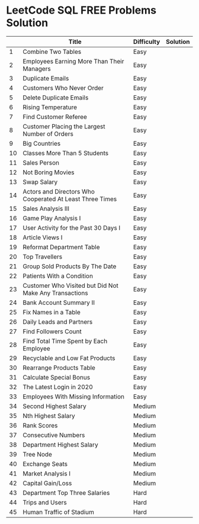 # LeetCode SQL FREE Problems Solution

|    | Title                                                      | Difficulty | Solution |
|----|------------------------------------------------------------|------------|----------|
| 1  | Combine Two Tables                                         | Easy       |          |
| 2  | Employees Earning More Than Their Managers                 | Easy       |          |
| 3  | Duplicate Emails                                           | Easy       |          |
| 4  | Customers Who Never Order                                  | Easy       |          |
| 5  | Delete Duplicate Emails                                    | Easy       |          |
| 6  | Rising Temperature                                         | Easy       |          |
| 7  | Find Customer Referee                                      | Easy       |          |
| 8  | Customer Placing the Largest Number of Orders              | Easy       |          |
| 9  | Big Countries                                              | Easy       |          |
| 10 | Classes More Than 5 Students                               | Easy       |          |
| 11 | Sales Person                                               | Easy       |          |
| 12 | Not Boring Movies                                          | Easy       |          |
| 13 | Swap Salary                                                | Easy       |          |
| 14 | Actors and Directors Who Cooperated At   Least Three Times | Easy       |          |
| 15 | Sales Analysis III                                         | Easy       |          |
| 16 | Game Play Analysis I                                       | Easy       |          |
| 17 | User Activity for the Past 30 Days I                       | Easy       |          |
| 18 | Article Views I                                            | Easy       |          |
| 19 | Reformat Department Table                                  | Easy       |          |
| 20 | Top Travellers                                             | Easy       |          |
| 21 | Group Sold Products By The Date                            | Easy       |          |
| 22 | Patients With a Condition                                  | Easy       |          |
| 23 | Customer Who Visited but Did Not Make Any   Transactions   | Easy       |          |
| 24 | Bank Account Summary II                                    | Easy       |          |
| 25 | Fix Names in a Table                                       | Easy       |          |
| 26 | Daily Leads and Partners                                   | Easy       |          |
| 27 | Find Followers Count                                       | Easy       |          |
| 28 | Find Total Time Spent by Each Employee                     | Easy       |          |
| 29 | Recyclable and Low Fat Products                            | Easy       |          |
| 30 | Rearrange Products Table                                   | Easy       |          |
| 31 | Calculate Special Bonus                                    | Easy       |          |
| 32 | The Latest Login in 2020                                   | Easy       |          |
| 33 | Employees With Missing Information                         | Easy       |          |
| 34 | Second Highest Salary                                      | Medium     |          |
| 35 | Nth Highest Salary                                         | Medium     |          |
| 36 | Rank Scores                                                | Medium     |          |
| 37 | Consecutive Numbers                                        | Medium     |          |
| 38 | Department Highest Salary                                  | Medium     |          |
| 39 | Tree Node                                                  | Medium     |          |
| 40 | Exchange Seats                                             | Medium     |          |
| 41 | Market Analysis I                                          | Medium     |          |
| 42 | Capital Gain/Loss                                          | Medium     |          |
| 43 | Department Top Three Salaries                              | Hard       |          |
| 44 | Trips and Users                                            | Hard       |          |
| 45 | Human Traffic of Stadium                                   | Hard       |          |
